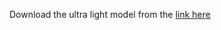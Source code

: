 Download the ultra light model from the [link here](httpsj:q//drive.google.com/drive/folders/1EDOJtWE_rnotlHZBRoYvPotRHr9PghxY?usp=sharing)
